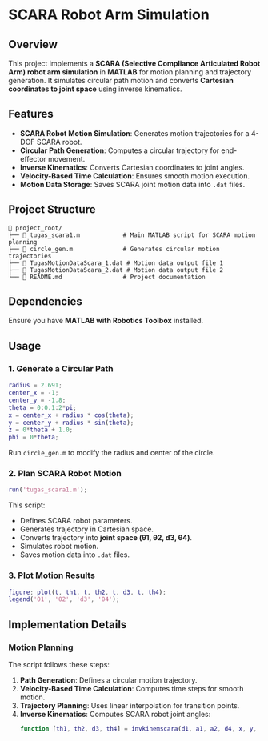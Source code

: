 # SCARA Robot Arm Simulation

## Overview
This project implements a **SCARA (Selective Compliance Articulated Robot Arm) robot arm simulation** in **MATLAB** for motion planning and trajectory generation. It simulates circular path motion and converts **Cartesian coordinates to joint space** using inverse kinematics.

## Features
- **SCARA Robot Motion Simulation**: Generates motion trajectories for a 4-DOF SCARA robot.
- **Circular Path Generation**: Computes a circular trajectory for end-effector movement.
- **Inverse Kinematics**: Converts Cartesian coordinates to joint angles.
- **Velocity-Based Time Calculation**: Ensures smooth motion execution.
- **Motion Data Storage**: Saves SCARA joint motion data into `.dat` files.

## Project Structure
```
📂 project_root/
├── 📜 tugas_scara1.m            # Main MATLAB script for SCARA motion planning
├── 📜 circle_gen.m              # Generates circular motion trajectories
├── 📜 TugasMotionDataScara_1.dat # Motion data output file 1
├── 📜 TugasMotionDataScara_2.dat # Motion data output file 2
└── 📝 README.md                 # Project documentation
```

## Dependencies
Ensure you have **MATLAB with Robotics Toolbox** installed.

## Usage
### 1. Generate a Circular Path
```matlab
radius = 2.691;
center_x = -1;
center_y = -1.8;
theta = 0:0.1:2*pi;
x = center_x + radius * cos(theta);
y = center_y + radius * sin(theta);
z = 0*theta + 1.0;
phi = 0*theta;
```
Run `circle_gen.m` to modify the radius and center of the circle.

### 2. Plan SCARA Robot Motion
```matlab
run('tugas_scara1.m');
```
This script:
- Defines SCARA robot parameters.
- Generates trajectory in Cartesian space.
- Converts trajectory into **joint space (θ1, θ2, d3, θ4)**.
- Simulates robot motion.
- Saves motion data into `.dat` files.

### 3. Plot Motion Results
```matlab
figure; plot(t, th1, t, th2, t, d3, t, th4);
legend('θ1', 'θ2', 'd3', 'θ4');
```

## Implementation Details
### Motion Planning
The script follows these steps:
1. **Path Generation**: Defines a circular motion trajectory.
2. **Velocity-Based Time Calculation**: Computes time steps for smooth motion.
3. **Trajectory Planning**: Uses linear interpolation for transition points.
4. **Inverse Kinematics**: Computes SCARA robot joint angles:
   ```matlab
   function [th1, th2, d3, th4] = invkinemscara(d1, a1, a2, d4, x, y, z, phi, elbowconf)
   ```
